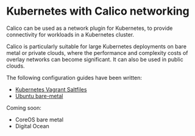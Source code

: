 # Kubernetes with Calico networking
Calico can be used as a network plugin for Kubernetes, to provide connectivity for workloads in a Kubernetes cluster.

Calico is particularly suitable for large Kubernetes deployments on bare metal or private clouds, where the performance and complexity costs of overlay networks can become significant. It can also be used in public clouds.

The following configuration guides have been written:

- [Kubernetes Vagrant Saltfiles](https://github.com/Metaswitch/calico-docker/tree/master/docs/kubernetes/VagrantProvisioner.md)
- [Ubuntu bare-metal](https://github.com/djosborne/kubernetes/blob/master/docs/getting-started-guides/ubuntu-calico.md)

Coming soon:

- CoreOS bare metal
- Digital Ocean
